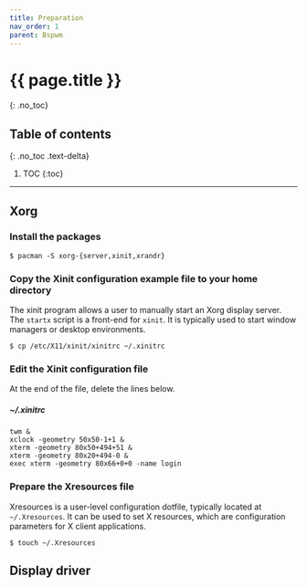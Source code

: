 ```yaml
---
title: Preparation
nav_order: 1
parent: Bspwm
---
```


# {{ page.title }}
{: .no_toc}

## Table of contents
{: .no_toc .text-delta}

1. TOC
{:toc}

---

## Xorg

### Install the packages

```
$ pacman -S xorg-{server,xinit,xrandr}
```

### Copy the Xinit configuration example file to your home directory

The xinit program allows a user to manually start an Xorg display server. The `startx` script is a front-end for `xinit`. It is typically used to start window managers or desktop environments.

```
$ cp /etc/X11/xinit/xinitrc ~/.xinitrc
```

### Edit the Xinit configuration file

At the end of the file, delete the lines below.

##### ~/.xinitrc
```
twm &
xclock -geometry 50x50-1+1 &
xterm -geometry 80x50+494+51 &
xterm -geometry 80x20+494-0 &
exec xterm -geometry 80x66+0+0 -name login
```

### Prepare the Xresources file

Xresources is a user-level configuration dotfile, typically located at `~/.Xresources`. It can be used to set X resources, which are configuration parameters for X client applications.

```
$ touch ~/.Xresources
```

## Display driver

